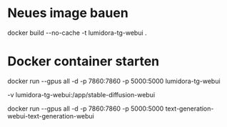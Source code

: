 # Neues image bauen

docker build --no-cache -t lumidora-tg-webui .

# Docker container starten

docker run --gpus all -d -p 7860:7860 -p 5000:5000 lumidora-tg-webui

-v lumidora-tg-webui:/app/stable-diffusion-webui

docker run --gpus all -d -p 7860:7860 -p 5000:5000 text-generation-webui-text-generation-webui
